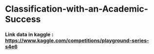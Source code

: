 # Classification-with-an-Academic-Success
### Link data in kaggle : https://www.kaggle.com/competitions/playground-series-s4e6
